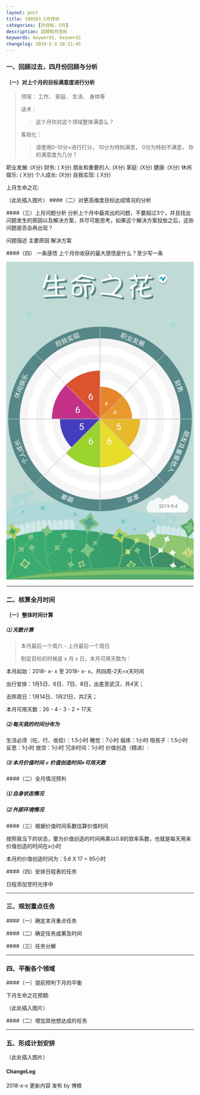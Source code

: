```yaml
---
layout: post
title: 190503_5月目标
categories: [月目标，5月]
description: 回顾和月目标
keywords: keyword1, keyword2
changelog: 2019-5-3 20:21:45
---
```

### 一、回顾过去，四月份回顾与分析


#### （一）对上个月的目标满意度进行分析
>领域： 工作、 家庭、 生活、 身体等
>
>话术：
>>这个月你对这个领域整体满意么？
>>
>客观化：
>>请使用0-10分>进行打分， 10分为特别满意， 0分为特别不满意， 你的满意度为几分？

职业发展: (X分)
财务: ( X分)
朋友和重要的人: (X分)
家庭: (X分)
健康: (X分)
休闲娱乐: ( X分)
个人成长: (X分)
自我实现: ( X分)

上月生命之花:

（此处插入图片）
####（二）对更高维度目标达成情况的分析

####（三）上月问题分析
分析上个月中最突出的问题，不要超过3个，并且找出问题发生的原因以及解决方案，并尽可能思考，如果这个解决方案投放之后，这些问题是否会再出现？

问题描述
主要原因
解决方案

####（四） 一条感悟
上个月你收获的最大感悟是什么？至少写一条

![life-flower](images/life-flower/190504.jpg)


---

### 二、核算全月时间

#### （一）整体时间计算

##### ⑴ 天数计算

>本月最后一个周六 - 上月最后一个周日
>
>制定目标的时候是 x 月 x 日，本月可用天数为：

本月起始：2018- x- x 至 2018- x- x，共四周-2天=x天时间

出行安排：1月5日、6日、7日、8日，出差至武汉，共4天；

去除周日：1月14日、1月21日，共2天；

本月可用天数：26 - 4 - 3 - 2 = 17天

##### ⑵ 每天我的时间分布为

生活必须（吃、行、收拾）：1.5小时
睡觉：7小时
锻炼：1小时
陪孩子：1.5小时
反思：1小时
放空：1小时
冗余时间：1小时
价值创造（精进）:

##### ⑶ 本月价值时间 = 价值创造时间×可用天数

####（二）全月情况预判
##### ⑴ 自身状态情况

##### ⑵ 外部环境情况

####（三）根据价值时间系数估算价值时间

按照我当下的状态，要为价值创造的时间再乘以0.8的效率系数，也就是每天用来价值创造的时间在x小时

本月的价值创造时间为：5.6 X 17 = 95小时

####（四）安排日程表的任务

日程添加至时光序中


---

### 三、规划重点任务

####（一）确定本月重点任务

####（二）确定任务成果及时间

####（三）任务分解


---

### 四、平衡各个领域

####（一）提前预判下月的平衡

下月生命之花预期:

（此处插入图片）

####（二）增加其他想达成的任务


---

### 五、形成计划安排
（此处插入图片）



#### ChangeLog

2018-x-x 更新内容 发布 by 博根
